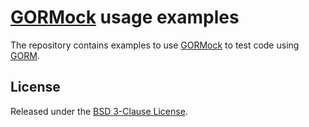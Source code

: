 # [GORMock] usage examples

The repository contains examples to use [GORMock] to test code using [GORM].

## License

Released under the [BSD 3-Clause License][LICENSE].

[GORMock]: https://git.io/fhHpT 'The fantastic mock for the fantastic GORM
library, aims to be developer friendly.'
[GORM]: https://git.io/fhHbK 'GORM The fantastic ORM library for Golang, aims
to be developer friendly.'
[LICENSE]: https://git.io/fhxqv 'BSD 3-Clause "New" or "Revised" License'
